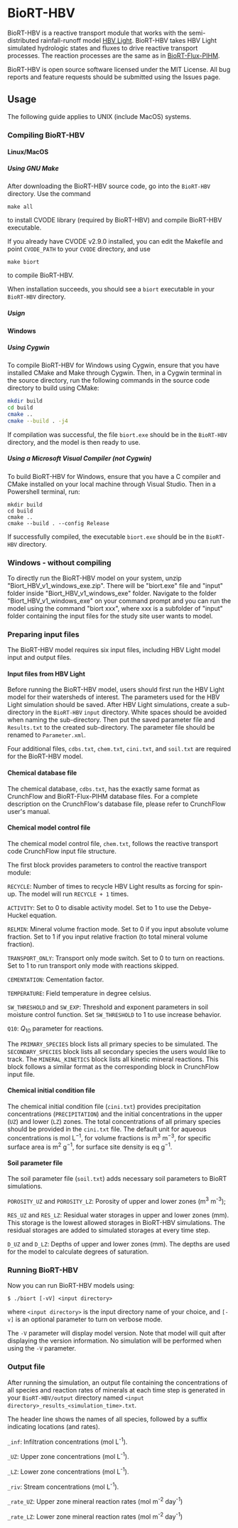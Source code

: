 # BioRT-HBV

BioRT-HBV is a reactive transport module that works with the semi-distributed rainfall-runoff model [HBV Light](https://www.geo.uzh.ch/en/units/h2k/Services/HBV-Model.html).
BioRT-HBV takes HBV Light simulated hydrologic states and fluxes to drive reactive transport processes.
The reaction processes are the same as in [BioRT-Flux-PIHM](https://github.com/PSUmodeling/MM-PIHM).

BioRT-HBV is open source software licensed under the MIT License.
All bug reports and feature requests should be submitted using the Issues page.

## Usage

The following guide applies to UNIX (include MacOS) systems.

### Compiling BioRT-HBV

#### Linux/MacOS
##### Using GNU Make
After downloading the BioRT-HBV source code, go into the `BioRT-HBV` directory.
Use the command

```shell
make all
```

to install CVODE library (required by BioRT-HBV) and compile BioRT-HBV executable.

If you already have CVODE v2.9.0 installed, you can edit the Makefile and point `CVODE_PATH` to your `CVODE` directory, and use

```shell
make biort
```

to compile BioRT-HBV.

When installation succeeds, you should see a `biort` executable in your `BioRT-HBV` directory.

##### Usign 

#### Windows
##### Using Cygwin
To compile BioRT-HBV for Windows using Cygwin, ensure that you have installed CMake and Make through Cygwin. Then, in a Cygwin terminal in the source directory, run the following commands in the source code directory to build using CMake:

```bash
mkdir build
cd build
cmake ..
cmake --build . -j4
```

If compilation was successful, the file `biort.exe` should be in the `BioRT-HBV` directory, and the model is then ready to use.

##### Using a Microsoft Visual Compiler (not Cygwin)
To build BioRT-HBV for Windows, ensure that you have a C compiler and CMake installed on your local machine through Visual Studio. Then in a Powershell terminal, run:
```shell
mkdir build
cd build
cmake .. 
cmake --build . --config Release
```

If successfully compiled, the executable `biort.exe` should be in the `BioRT-HBV` directory.

### Windows - without compiling
To directly run the BioRT-HBV model on your system, unzip "Biort_HBV_v1_windows_exe.zip". There will be "biort.exe" file and "input" folder inside "Biort_HBV_v1_windows_exe" folder. 
Navigate to the folder "Biort_HBV_v1_windows_exe" on your command prompt and you can run the model using the command "biort xxx", where xxx is a subfolder of "input" folder containing the input files for the study site user wants to model.

### Preparing input files

The BioRT-HBV model requires six input files, including HBV Light model input and output files.

#### Input files from HBV Light

Before running the BioRT-HBV model, users should first run the HBV Light model for their watersheds of interest.
The parameters used for the HBV Light simulation should be saved.
After HBV Light simulations, create a sub-directory in the `BioRT-HBV` `input` directory.
White spaces should be avoided when naming the sub-directory.
Then put the saved parameter file and `Results.txt` to the created sub-directory.
The parameter file should be renamed to `Parameter.xml`.

Four additional files, `cdbs.txt`, `chem.txt`, `cini.txt`, and `soil.txt` are required for the BioRT-HBV model.

#### Chemical database file

The chemical database, `cdbs.txt`, has the exactly same format as CrunchFlow and BioRT-Flux-PIHM database files.
For a complete description on the CrunchFlow's database file, please refer to CrunchFlow user's manual.

#### Chemical model control file

The chemical model control file, `chem.txt`, follows the reactive transport code CrunchFlow input file structure.

The first block provides parameters to control the reactive transport module:

`RECYCLE`:
Number of times to recycle HBV Light results as forcing for spin-up.
The model will run `RECYCLE + 1` times.

`ACTIVITY`:
Set to 0 to disable activity model.
Set to 1 to use the Debye-Huckel equation.

`RELMIN`:
Mineral volume fraction mode.
Set to 0 if you input absolute volume fraction.
Set to 1 if you input relative fraction (to total mineral volume fraction).

`TRANSPORT_ONLY`:
Transport only mode switch.
Set to 0 to turn on reactions.
Set to 1 to run transport only mode with reactions skipped.

`CEMENTATION`:
Cementation factor.

`TEMPERATURE`:
Field temperature in degree celsius.

`SW_THRESHOLD` and `SW_EXP`:
Threshold and exponent parameters in soil moisture control function.
Set `SW_THRESHOLD` to 1 to use increase behavior.

`Q10`:
*Q*<sub>10</sub> parameter for reactions.

The `PRIMARY_SPECIES` block lists all primary species to be simulated.
The `SECONDARY_SPECIES` block lists all secondary species the users would like to track.
The `MINERAL_KINETICS` block lists all kinetic mineral reactions.
This block follows a similar format as the corresponding block in CrunchFlow input file.

#### Chemical initial condition file

The chemical initial condition file (`cini.txt`) provides precipitation concentrations (`PRECIPITATION`) and the initial concentrations in the upper (`UZ`) and lower (`LZ`) zones.
The total concentrations of all primary species should be provided in the `cini.txt` file.
The default unit for aqueous concentrations is mol&nbsp;L<sup>−1</sup>,
for volume fractions is m<sup>3</sup>&nbsp;m<sup>−3</sup>,
for specific surface area is m<sup>2</sup>&nbsp;g<sup>−1</sup>,
for surface site density is eq&nbsp;g<sup>−1</sup>.

#### Soil parameter file

The soil parameter file (`soil.txt`) adds necessary soil parameters to BioRT simulations.

`POROSITY_UZ` and `POROSITY_LZ`:
Porosity of upper and lower zones (m<sup>3</sup>&nbsp;m<sup>-3</sup>);

`RES_UZ` and `RES_LZ`:
Residual water storages in upper and lower zones (mm).
This storage is the lowest allowed storages in BioRT-HBV simulations.
The residual storages are added to simulated storages at every time step.

`D_UZ` and `D_LZ`:
Depths of upper and lower zones (mm).
The depths are used for the model to calculate degrees of saturation.

### Running BioRT-HBV

Now you can run BioRT-HBV models using:

```shell
$ ./biort [-vV] <input directory>
```

where `<input directory>` is the input directory name of your choice,
and `[-v]` is an optional parameter to turn on verbose mode.

The `-V` parameter will display model version.
Note that model will quit after displaying the version information.
No simulation will be performed when using the `-V` parameter.

### Output file

After running the simulation, an output file containing the concentrations of all species and reaction rates of minerals at each time step is generated in your `BioRT-HBV/output` directory named `<input directory>_results_<simulation_time>.txt`.

The header line shows the names of all species, followed by a suffix indicating locations (and rates).

`_inf`:
Infiltration concentrations (mol L<sup>-1</sup>).

`_UZ`:
Upper zone concentrations (mol L<sup>-1</sup>).

`_LZ`:
Lower zone concentrations (mol L<sup>-1</sup>).

`_riv`:
Stream concentrations (mol L<sup>-1</sup>).

`_rate_UZ`:
Upper zone mineral reaction rates (mol m<sup>-2</sup> day<sup>-1</sup>)

`_rate_LZ`:
Lower zone mineral reaction rates (mol m<sup>-2</sup> day<sup>-1</sup>)
